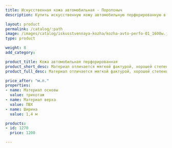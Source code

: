 ```yaml
---
title: Искусственная кожа автомобильная - Поролоныч
description: Купить искусственную кожу автомобильную перфорированную в розницу с доставкой по Москве.

layout: product
permalink: /catalog/:path
image: /images/catalog/iskusstvennaya-kozha/kozha-avto-perfo-01_1600w.jpg
type: product

weight: 8
add_category: 

product_title: Кожа автомобильная перфорированная
product_short_desc: Материал отличается мягкой фактурой, хорошей степенью износостойкости и морозостойкости.
product_full_desc: Материал отличается мягкой фактурой, хорошей степенью износостойкости и морозостойкости.

price_after: "м.п."
properties:
- name: Материал основы
  value: трикотаж
- name: Материал верха
  value: ПВХ
- name: Ширина
  value: 1,4 м

products:
- id: 1270
  price: 1200

---
```

